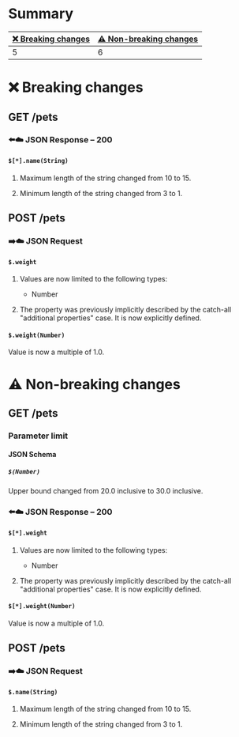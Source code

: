 # Summary

| [❌ Breaking changes](#breaking-changes) | [⚠️ Non-breaking changes](#non-breaking-changes) |
|-----------------------------------------|--------------------------------------------------|
| 5                                       | 6                                                |

# <span id="breaking-changes"></span>❌ Breaking changes

## **GET** /pets

### ⬅️☁️ JSON Response – 200

#### `$[*].name(String)`

1.  Maximum length of the string changed from 10 to 15.

2.  Minimum length of the string changed from 3 to 1.

## **POST** /pets

### ➡️☁️ JSON Request

#### `$.weight`

1.  Values are now limited to the following types:

    -   Number

2.  The property was previously implicitly described by the catch-all
    "additional properties" case. It is now explicitly defined.

#### `$.weight(Number)`

Value is now a multiple of 1.0.

# <span id="non-breaking-changes"></span>⚠️ Non-breaking changes

## **GET** /pets

### Parameter limit

#### JSON Schema

##### `$(Number)`

Upper bound changed from 20.0 inclusive to 30.0 inclusive.

### ⬅️☁️ JSON Response – 200

#### `$[*].weight`

1.  Values are now limited to the following types:

    -   Number

2.  The property was previously implicitly described by the catch-all
    "additional properties" case. It is now explicitly defined.

#### `$[*].weight(Number)`

Value is now a multiple of 1.0.

## **POST** /pets

### ➡️☁️ JSON Request

#### `$.name(String)`

1.  Maximum length of the string changed from 10 to 15.

2.  Minimum length of the string changed from 3 to 1.
